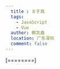 ```yaml
---
  title : 关于我
  tags:
    - JavaScript
    - Vue
  author: 蔡凯鑫
  location: 广东深圳
  comment: false 
---
```


[========]

<!-- <Valine></Valine> -->
